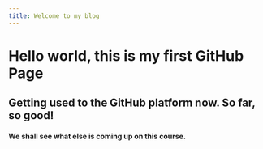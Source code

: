 ```yaml
---
title: Welcome to my blog
---
```


# Hello world, this is my first GitHub Page
## Getting used to the GitHub platform now. So far, so good!
#### We shall see what else is coming up on this course.
